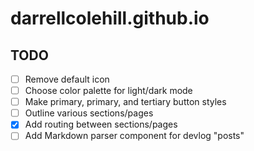 # darrellcolehill.github.io

## TODO
- [ ] Remove default icon
- [ ] Choose color palette for light/dark mode
- [ ] Make primary, primary, and tertiary button styles
- [ ] Outline various sections/pages
- [X] Add routing between sections/pages
- [ ] Add Markdown parser component for devlog "posts"
